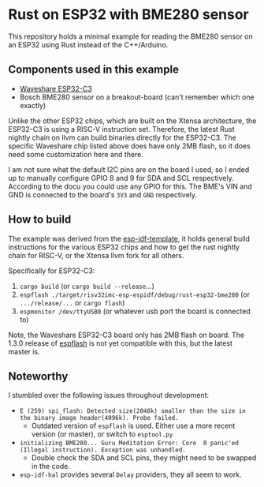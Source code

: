 # Rust on ESP32 with BME280 sensor

This repository holds a minimal example for reading the BME280 sensor on an ESP32 using Rust instead of the C++/Arduino.

## Components used in this example

* [Waveshare ESP32-C3](https://www.waveshare.com/wiki/ESP-C3-32S-Kit)
* Bosch BME280 sensor on a breakout-board (can't remember which one exactly)

Unlike the other ESP32 chips, which are built on the Xtensa architecture, the ESP32-C3 is using a RISC-V instruction set. Therefore, the latest Rust nightly chain on llvm can build binaries directly for the ESP32-C3. The specific Waveshare chip listed above does have only 2MB flash, so it does need some customization here and there.

I am not sure what the default I2C pins are on the board I used, so I ended up to manually configure GPIO 8 and 9 for SDA and SCL respectively. According to the docu you could use any GPIO for this. The BME's VIN and GND is connected to the board's `3V3` and `GND` respectively.

## How to build

The example was derived from the [esp-idf-template](https://github.com/esp-rs/esp-idf-template), it holds general build instructions for the various ESP32 chips and how to get the rust nightly chain for RISC-V, or the Xtensa llvm fork for all others.

Specifically for ESP32-C3:

1. `cargo build` (or `cargo build --release`...)
1. `espflash ./target/risv32imc-esp-espidf/debug/rust-esp32-bme280` (or `.../release/...` or `cargo flash`)
1. `espmonitor /dev/ttyUSB0` (or whatever usb port the board is connected to)

Note, the Waveshare ESP32-C3 board only has 2MB flash on board. The 1.3.0 release of [espflash](https://github.com/esp-rs/espflash) is not yet compatible with this, but the latest master is.

## Noteworthy

I stumbled over the following issues throughout development:

* `E (259) spi_flash: Detected size(2048k) smaller than the size in the binary image header(4096k). Probe failed.`
  * Outdated version of `espflash` is used. Either use a more recent version (or master), or switch to `esptool.py`
* `initializing BME280... Guru Meditation Error: Core  0 panic'ed (Illegal instruction). Exception was unhandled.`
  * Double check the SDA and SCL pins, they might need to be swapped in the code.
* `esp-idf-hal` provides several `Delay` providers, they all seem to work.
